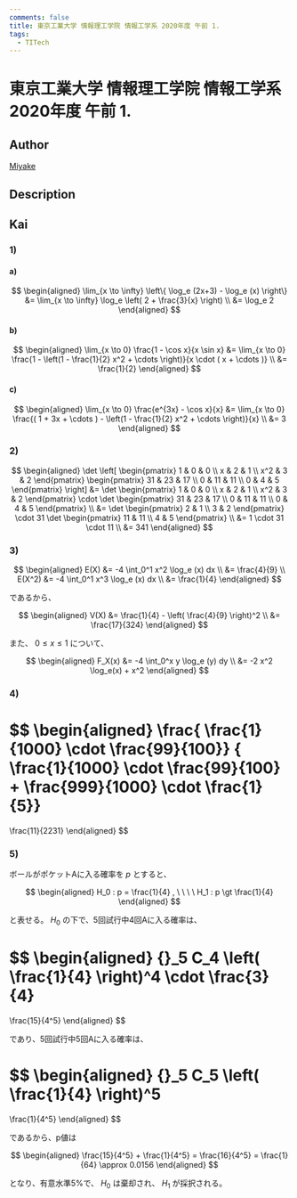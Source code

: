 ```yaml
---
comments: false
title: 東京工業大学 情報理工学院 情報工学系 2020年度 午前 1.
tags:
  - TITech
---
```

# 東京工業大学 情報理工学院 情報工学系 2020年度 午前 1.

## **Author**
[Miyake](https://miyake.github.io/exams/index.html)

## **Description**

## **Kai**
### 1)
#### a)

$$
  \begin{aligned}
  \lim_{x \to \infty}
  \left\{ \log_e (2x+3) - \log_e (x) \right\}
  &=
  \lim_{x \to \infty}
  \log_e \left( 2 + \frac{3}{x} \right)
  \\
  &=
  \log_e 2
  \end{aligned}
$$

#### b)

$$
  \begin{aligned}
  \lim_{x \to 0}
  \frac{1 - \cos x}{x \sin x}
  &=
  \lim_{x \to 0}
  \frac{1 - \left(1 - \frac{1}{2} x^2 + \cdots \right)}{x \cdot ( x + \cdots )}
  \\
  &=
  \frac{1}{2}
  \end{aligned}
$$

#### c)

$$
  \begin{aligned}
  \lim_{x \to 0}
  \frac{e^{3x} - \cos x}{x}
  &=
  \lim_{x \to 0}
  \frac{( 1 + 3x + \cdots ) - \left(1 - \frac{1}{2} x^2 + \cdots \right)}{x}
  \\
  &=
  3
  \end{aligned}
$$

### 2)

$$
\begin{aligned}
\det
\left[
\begin{pmatrix}
1 & 0 & 0 \\ x & 2 & 1 \\ x^2 & 3 & 2
\end{pmatrix}
\begin{pmatrix}
31 & 23 & 17 \\ 0 & 11 & 11 \\ 0 & 4 & 5
\end{pmatrix}
\right]
&=
\det
\begin{pmatrix}
1 & 0 & 0 \\ x & 2 & 1 \\ x^2 & 3 & 2
\end{pmatrix}
\cdot
\det
\begin{pmatrix}
31 & 23 & 17 \\ 0 & 11 & 11 \\ 0 & 4 & 5
\end{pmatrix}
\\
&=
\det
\begin{pmatrix}
2 & 1 \\ 3 & 2
\end{pmatrix}
\cdot
31
\det
\begin{pmatrix}
11 & 11 \\ 4 & 5
\end{pmatrix}
\\
&=
1 \cdot 31 \cdot 11
\\
&=
341
\end{aligned}
$$

### 3)

$$
\begin{aligned}
E(X)
&=
-4 \int_0^1 x^2 \log_e (x) dx
\\
&=
\frac{4}{9}
\\
E(X^2)
&=
-4 \int_0^1 x^3 \log_e (x) dx
\\
&=
\frac{1}{4}
\end{aligned}
$$

であるから、

$$
\begin{aligned}
V(X)
&=
\frac{1}{4} - \left( \frac{4}{9} \right)^2
\\
&=
\frac{17}{324}
\end{aligned}
$$

また、 $0 \leq x \leq 1$ について、

$$
\begin{aligned}
F_X(x)
&=
-4 \int_0^x y \log_e (y) dy
\\
&=
-2 x^2 \log_e(x) + x^2
\end{aligned}
$$

### 4)

$$
  \begin{aligned}
  \frac{ \frac{1}{1000} \cdot \frac{99}{100}}
  { \frac{1}{1000} \cdot \frac{99}{100} + \frac{999}{1000} \cdot \frac{1}{5}}
  =
  \frac{11}{2231}
  \end{aligned}
$$

### 5)
ボールがポケットAに入る確率を $p$ とすると、

$$
\begin{aligned}
H_0 : p = \frac{1}{4}
, \ \ \ \ 
H_1 : p \gt \frac{1}{4}
\end{aligned}
$$

と表せる。
$H_0$ の下で、5回試行中4回Aに入る確率は、

$$
\begin{aligned}
{}_5 C_4 \left( \frac{1}{4} \right)^4 \cdot \frac{3}{4}
=
\frac{15}{4^5}
\end{aligned}
$$

であり、5回試行中5回Aに入る確率は、

$$
\begin{aligned}
{}_5 C_5 \left( \frac{1}{4} \right)^5
=
\frac{1}{4^5}
\end{aligned}
$$

であるから、p値は

$$
\begin{aligned}
\frac{15}{4^5} + \frac{1}{4^5}
= \frac{16}{4^5}
= \frac{1}{64}
\approx
0.0156
\end{aligned}
$$

となり、有意水準5%で、 $H_0$ は棄却され、 $H_1$ が採択される。